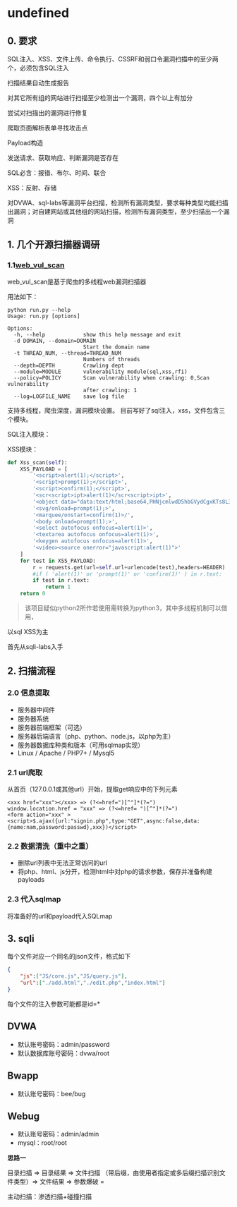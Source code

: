 # undefined

## 0. 要求

SQL注入、XSS、文件上传、命令执行、CSSRF和弱口令漏洞扫描中的至少两个，必须包含SQL注入

扫描结果自动生成报告

对其它所有组的网站进行扫描至少检测出一个漏洞，四个以上有加分

尝试对扫描出的漏洞进行修复



爬取页面解析表单寻找攻击点

Payload构造

发送请求、获取响应、判断漏洞是否存在

SQL必含：报错、布尔、时间、联合

XSS：反射、存储

对DVWA、sql-labs等漏洞平台扫描，检测所有漏洞类型，要求每种类型均能扫描出漏洞；对自建网站或其他组的网站扫描，检测所有漏洞类型，至少扫描出一个漏洞

## 1. 几个开源扫描器调研

### 1.1[web_vul_scan](https://github.com/youmengxuefei/web_vul_scan)

web_vul_scan是基于爬虫的多线程web漏洞扫描器

用法如下：

    python run.py --help
    Usage: run.py [options]
    
    Options:
      -h, --help            show this help message and exit
      -d DOMAIN, --domain=DOMAIN
                            Start the domain name
      -t THREAD_NUM, --thread=THREAD_NUM
                            Numbers of threads
      --depth=DEPTH         Crawling dept
      --module=MODULE       vulnerability module(sql,xss,rfi)
      --policy=POLICY       Scan vulnerability when crawling: 0,Scan vulnerability
                            after crawling: 1
      --log=LOGFILE_NAME    save log file

支持多线程，爬虫深度，漏洞模块设置。
目前写好了sql注入，xss，文件包含三个模块。

SQL注入模块：



XSS模块：

```python
def Xss_scan(self):
    XSS_PAYLOAD	= [
        '<script>alert(1);</script>',
        '<script>prompt(1);</script>',
        '<script>confirm(1);</script>',
        '<scr<script>ipt>alert(1)</scr<script>ipt>',
        '<object data="data:text/html;base64,PHNjcmlwdD5hbGVydCgxKTs8L3NjcmlwdD4=">',
        '<svg/onload=prompt(1);>',
        '<marquee/onstart=confirm(1)>/',
        '<body onload=prompt(1);>',
        '<select autofocus onfocus=alert(1)>',
        '<textarea autofocus onfocus=alert(1)>',
        '<keygen autofocus onfocus=alert(1)>',
        '<video><source onerror="javascript:alert(1)">'		
    ]
    for test in XSS_PAYLOAD:
        r = requests.get(url=self.url+urlencode(test),headers=HEADER)
        #if ( 'alert(1)' or 'prompt(1)' or 'confirm(1)' ) in r.text:
        if test in r.text:
            return 1
    return 0
```



>   该项目疑似python2所作若使用需转换为python3，其中多线程机制可以借用， 

以sql XSS为主

首先从sqli-labs入手

## 2. 扫描流程

### 2.0 信息提取

-   服务器中间件
-   服务器系统
-   服务器前端框架（可选）
-   服务器后端语言（php、python、node.js，以php为主）
-   服务器数据库种类和版本（可用sqlmap实现）
-   Linux / Apache / PHP7+ / Mysql5

### 2.1 url爬取

从首页（127.0.0.1或其他url）开始，提取get响应中的下列元素

```
<xxx href="xxx"></xxx> => (?<=href=")[^"]*(?=")
window.location.href = "xxx" => (?<=href= ")[^"]*(?=")
<form action="xxx" >
<script>$.ajax({url:"signin.php",type:"GET",async:false,data:{name:nam,password:passwd},xxx})</script>
```

### 2.2 数据清洗（重中之重）

-   删除url列表中无法正常访问的url
-   将php、html、js分开，检测html中对php的请求参数，保存并准备构建payloads

### 2.3 代入sqlmap

将准备好的url和payload代入SQLmap

## 3. sqli

每个文件对应一个同名的json文件，格式如下

```json
{
    "js":["JS/core.js","JS/query.js"],
    "url":["./add.html","./edit.php","index.html"]
}
```

每个文件的注入参数可能都是id=\*



## DVWA

-   默认账号密码：admin/password
-   默认数据库账号密码：dvwa/root

## Bwapp

-   默认账号密码：bee/bug

## Webug

-   默认账号密码：admin/admin
-   mysql：root/root



**思路一**

目录扫描 => 目录结果 => 文件扫描 （带后缀，由使用者指定或多后缀扫描识别文件类型）=> 文件结果 => 参数爆破 = 

主动扫描：渗透扫描+碰撞扫描

